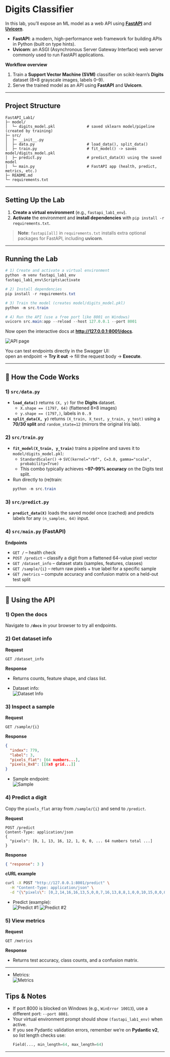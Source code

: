 # Digits Classifier

In this lab, you’ll expose an ML model as a web API using **[FastAPI](https://fastapi.tiangolo.com/)** and **[Uvicorn](https://www.uvicorn.org/)**.

- **FastAPI**: a modern, high-performance web framework for building APIs in Python (built on type hints).
- **Uvicorn**: an ASGI (Asynchronous Server Gateway Interface) web server commonly used to run FastAPI applications.

**Workflow overview**
1. Train a **Support Vector Machine (SVM)** classifier on scikit-learn’s **Digits** dataset (8×8 grayscale images, labels 0–9).
2. Serve the trained model as an API using **FastAPI** and **Uvicorn**.

---

## Project Structure

```
FastAPI_Lab1/
├─ model/
│  └─ digits_model.pkl              # saved sklearn model/pipeline (created by training)
├─ src/
│  ├─ __init__.py
│  ├─ data.py                       # load_data(), split_data()
│  ├─ train.py                      # fit_model() -> saves model/digits_model.pkl
│  ├─ predict.py                    # predict_data(X) using the saved model
│  └─ main.py                       # FastAPI app (health, predict, metrics, etc.)
├─ README.md
└─ requirements.txt
```

---

## Setting Up the Lab

1. **Create a virtual environment** (e.g., `fastapi_lab1_env`).
2. **Activate** the environment and **install dependencies** with `pip install -r requirements.txt`.

> **Note**: `fastapi[all]` in `requirements.txt` installs extra optional packages for FastAPI, including **uvicorn**.

---

## Running the Lab

```powershell
# 1) Create and activate a virtual environment
python -m venv fastapi_lab1_env
fastapi_lab1_env\Scripts\activate

# 2) Install dependencies
pip install -r requirements.txt

# 3) Train the model (creates model/digits_model.pkl)
python -m src.train

# 4) Run the API (use a free port like 8001 on Windows)
uvicorn src.main:app --reload --host 127.0.0.1 --port 8001
```

Now open the interactive docs at **http://127.0.0.1:8001/docs**.

![API page](assets/Home.png)

You can test endpoints directly in the Swagger UI:  
open an endpoint → **Try it out** → fill the request body → **Execute**.

---

## 📖 How the Code Works

### 1) `src/data.py`
- **`load_data()`** returns `(X, y)` for the **Digits** dataset.  
  - `X.shape == (1797, 64)` (flattened 8×8 images)  
  - `y.shape == (1797,)`, labels in `0..9`
- **`split_data(X, y)`** returns `(X_train, X_test, y_train, y_test)` using a **70/30 split** and `random_state=12` (mirrors the original Iris lab).

### 2) `src/train.py`
- **`fit_model(X_train, y_train)`** trains a pipeline and saves it to `model/digits_model.pkl`:
  - `StandardScaler()` → `SVC(kernel="rbf", C=3.0, gamma="scale", probability=True)`
  - This combo typically achieves **~97–99% accuracy** on the Digits test split.
- Run directly to (re)train:
  ```powershell
  python -m src.train
  ```

### 3) `src/predict.py`
- **`predict_data(X)`** loads the saved model once (cached) and predicts labels for any `(n_samples, 64)` input.

### 4) `src/main.py` (FastAPI)
**Endpoints**
- `GET /` – health check
- `POST /predict` – classify a digit from a flattened 64-value pixel vector
- `GET /dataset_info` – dataset stats (samples, features, classes)
- `GET /sample/{i}` – return raw pixels + true label for a specific sample
- `GET /metrics` – compute accuracy and confusion matrix on a held-out test split


---

## 🧪 Using the API

### 1) Open the docs
Navigate to **`/docs`** in your browser to try all endpoints.

### 2) Get dataset info
**Request**
```
GET /dataset_info
```
**Response**
- Returns counts, feature shape, and class list.

- Dataset info:  
  ![Dataset Info](assets/dataset_info.png)

### 3) Inspect a sample
**Request**
```
GET /sample/{i}
```

**Response**
```json
{
  "index": 779,
  "label": 3,
  "pixels_flat": [64 numbers...],
  "pixels_8x8": [[8x8 grid...]]
}
```
- Sample endpoint:  
  ![Sample](assets/sample_info.png)
  
### 4) Predict a digit
Copy the `pixels_flat` array from `/sample/{i}` and send to `/predict`.

**Request**
```
POST /predict
Content-Type: application/json
{
  "pixels": [0, 1, 13, 16, 12, 1, 0, 0, ... 64 numbers total ...]
}
```

**Response**
```json
{ "response": 3 }
```

**cURL example**
```bash
curl -X POST "http://127.0.0.1:8001/predict" \
  -H "Content-Type: application/json" \
  -d "{\"pixels\": [0,2,14,16,16,13,5,0,0,7,16,13,8,8,1,0,0,10,15,0,0,0,0,0,0,10,16,0,0,0,0,0,0,7,16,6,0,0,0,0,0,1,12,16,8,0,0,0,0,1,8,16,10,0,0,0,0,3,16,15,1,0,0,0]}"
```
- Predict (example):  
  ![Predict #1](assets/prediction_1.png)
  ![Predict #2](assets/prediction_2.png)
### 5) View metrics
**Request**
```
GET /metrics
```
**Response**
- Returns test accuracy, class counts, and a confusion matrix.

---
- Metrics:  
  ![Metrics](assets/metrics.png)
## Tips & Notes

- If port 8000 is blocked on Windows (e.g., `WinError 10013`), use a different port: `--port 8001`.
- Your virtual environment prompt should show `(fastapi_lab1_env)` when active.
- If you see Pydantic validation errors, remember we’re on **Pydantic v2**, so list length checks use:
  ```py
  Field(..., min_length=64, max_length=64)
  ```

---
```
